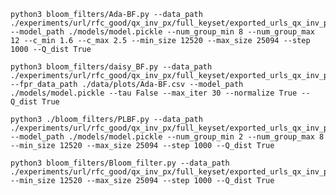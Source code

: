 	python3 bloom_filters/Ada-BF.py --data_path ./experiments/url/rfc_good/qx_inv_px/full_keyset/exported_urls_qx_inv_px_full_keyset.csv --model_path ./models/model.pickle --num_group_min 8 --num_group_max 12 --c_min 1.6 --c_max 2.5 --min_size 12520 --max_size 25094 --step 1000 --Q_dist True

	python3 bloom_filters/daisy_BF.py --data_path ./experiments/url/rfc_good/qx_inv_px/full_keyset/exported_urls_qx_inv_px_full_keyset.csv --fpr_data_path ./data/plots/Ada-BF.csv --model_path ./models/model.pickle --tau False --max_iter 30 --normalize True --Q_dist True

	python3 ./bloom_filters/PLBF.py --data_path ./experiments/url/rfc_good/qx_inv_px/full_keyset/exported_urls_qx_inv_px_full_keyset.csv --model_path ./models/model.pickle --num_group_min 2 --num_group_max 8 --min_size 12520 --max_size 25094 --step 1000 --Q_dist True

	python3 bloom_filters/Bloom_filter.py --data_path ./experiments/url/rfc_good/qx_inv_px/full_keyset/exported_urls_qx_inv_px_full_keyset.csv --min_size 12520 --max_size 25094 --step 1000 --Q_dist True
